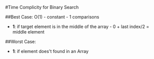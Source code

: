 #Time Complicity for Binary Search

##Best Case:
O(1) - constant - 1 comparisons 
- **1**: if target element is in the middle of the array - 0 + last index/2 = middle element

##Worst Case:
- **1**: if element does't found in an Array 


